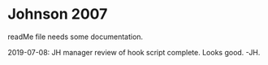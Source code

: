 # Johnson 2007 

readMe file needs some documentation.

2019-07-08: JH manager review of hook script complete. Looks good. -JH.

